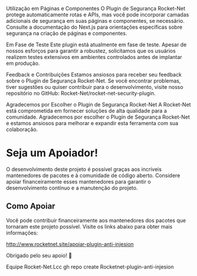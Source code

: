 Utilização em Páginas e Componentes
O Plugin de Segurança Rocket-Net protege automaticamente rotas e APIs, mas você pode incorporar camadas adicionais de segurança em suas páginas e componentes, se necessário. Consulte a documentação do Next.js para orientações específicas sobre segurança na criação de páginas e componentes.

Em Fase de Teste
Este plugin está atualmente em fase de teste. Apesar de nossos esforços para garantir a robustez, solicitamos que os usuários realizem testes extensivos em ambientes controlados antes de implantar em produção.

Feedback e Contribuições
Estamos ansiosos para receber seu feedback sobre o Plugin de Segurança Rocket-Net. Se você encontrar problemas, tiver sugestões ou quiser contribuir para o desenvolvimento, visite nosso repositório no GitHub: Rocket-Net/rocket-net-security-plugin.

Agradecemos por Escolher o Plugin de Segurança Rocket-Net
A Rocket-Net está comprometida em fornecer soluções de alta qualidade para a comunidade. Agradecemos por escolher o Plugin de Segurança Rocket-Net e estamos ansiosos para melhorar e expandir esta ferramenta com sua colaboração.
# Seja um Apoiador!

O desenvolvimento deste projeto é possível graças aos incríveis mantenedores de pacotes e à comunidade de código aberto. Considere apoiar financeiramente esses mantenedores para garantir o desenvolvimento contínuo e a manutenção do projeto.

## Como Apoiar

Você pode contribuir financeiramente aos mantenedores dos pacotes que tornaram este projeto possível. Visite os links abaixo para obter mais informações:

http://www.rocketnet.site/apoiar-plugin-anti-injesion

Obrigado pelo seu apoio! 👏

Equipe Rocket-Net.Lcc
gh repo create Rocketnet-plugin-anti-injesion
